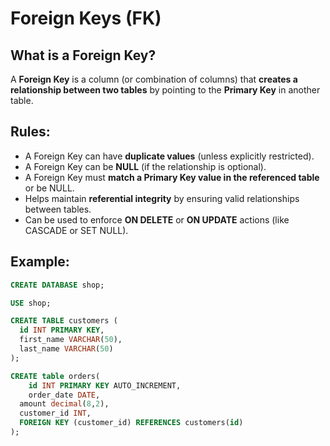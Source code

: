 # Foreign Keys (FK)

## What is a Foreign Key?

A **Foreign Key** is a column (or combination of columns) that **creates a relationship between two tables** by pointing to the **Primary Key** in another table.

## Rules:

- A Foreign Key can have **duplicate values** (unless explicitly restricted).
- A Foreign Key can be **NULL** (if the relationship is optional).
- A Foreign Key must **match a Primary Key value in the referenced table** or be NULL.
- Helps maintain **referential integrity** by ensuring valid relationships between tables.
- Can be used to enforce **ON DELETE** or **ON UPDATE** actions (like CASCADE or SET NULL).

## Example:

```sql
CREATE DATABASE shop;

USE shop;

CREATE TABLE customers (
  id INT PRIMARY KEY,
  first_name VARCHAR(50),
  last_name VARCHAR(50)
);

CREATE table orders(
	id INT PRIMARY KEY AUTO_INCREMENT,
	order_date DATE,
  amount decimal(8,2),
  customer_id INT,
  FOREIGN KEY (customer_id) REFERENCES customers(id)
);
```

